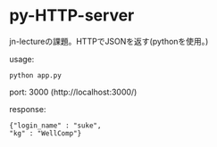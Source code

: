 # py-HTTP-server
jn-lectureの課題。HTTPでJSONを返す(pythonを使用。)

usage:
```
python app.py
```
port: 3000 (http://localhost:3000/)

response:
```
{"login_name" : "suke",
"kg" : "WellComp"}
```
